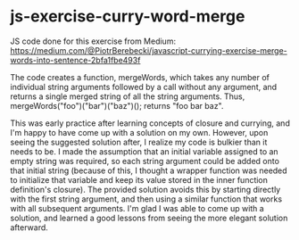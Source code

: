 # js-exercise-curry-word-merge

JS code done for this exercise from Medium: 
https://medium.com/@PiotrBerebecki/javascript-currying-exercise-merge-words-into-sentence-2bfa1fbe493f

The code creates a function, mergeWords, which takes any number of individual string arguments followed by a call without any argument,
and returns a single merged string of all the string arguments. Thus, mergeWords("foo")("bar")("baz")(); returns "foo bar baz".

This was early practice after learning concepts of closure and currying, and I'm happy to have come up with a solution on my own.
However, upon seeing the suggested solution after, I realize my code is bulkier than it needs to be. I made the assumption that
an initial variable assigned to an empty string was required, so each string argument could be added onto that initial string
(because of this, I thought a wrapper function was needed to initialize that variable and keep its value stored in the inner
function definition's closure). The provided solution avoids this by starting directly with the first string argument, and then using
a similar function that works with all subsequent arguments. I'm glad I was able to come up with a solution, and learned a good lessons
from seeing the more elegant solution afterward.

